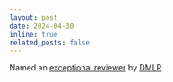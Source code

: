 ```yaml
---
layout: post
date: 2024-04-30
inline: true
related_posts: false
---
```


Named an [exceptional reviewer](https://dmlr.ai/reviewers/) by [DMLR](https://data.mlr.press/).